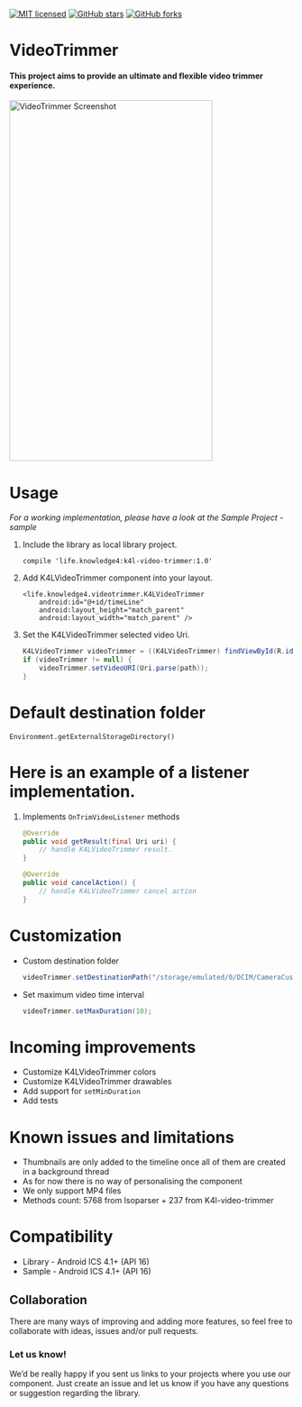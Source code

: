 [![MIT licensed](https://img.shields.io/badge/license-MIT-blue.svg)](https://raw.githubusercontent.com/hyperium/hyper/master/LICENSE)
[![GitHub stars](https://img.shields.io/github/stars/knowledge4life/k4l-video-trimmer.svg)](https://github.com/knowledge4life/k4l-video-trimmer/stargazers)
[![GitHub forks](https://img.shields.io/github/forks/knowledge4life/k4l-video-trimmer.svg)](https://github.com/knowledge4life/k4l-video-trimmer/network)

# VideoTrimmer

#### This project aims to provide an ultimate and flexible video trimmer experience.

<img src="https://raw.githubusercontent.com/knowledge4life/k4l-video-trimmer/master/screenshot/screenshot.png" alt="VideoTrimmer Screenshot" width="360" height="640" />

# Usage

*For a working implementation, please have a look at the Sample Project - sample*

1. Include the library as local library project.

    ``` compile 'life.knowledge4:k4l-video-trimmer:1.0' ```
    
2. Add K4LVideoTrimmer component into your layout.

    ```
    <life.knowledge4.videotrimmer.K4LVideoTrimmer
        android:id="@+id/timeLine"
        android:layout_height="match_parent"
        android:layout_width="match_parent" />
    ```

3. Set the K4LVideoTrimmer selected video Uri.

    ```java
    K4LVideoTrimmer videoTrimmer = ((K4LVideoTrimmer) findViewById(R.id.timeLine));
    if (videoTrimmer != null) {
        videoTrimmer.setVideoURI(Uri.parse(path));
    }
    ```

# Default destination folder
    Environment.getExternalStorageDirectory()

# Here is an example of a listener implementation.

1. Implements `OnTrimVideoListener` methods

    ```java
    @Override
    public void getResult(final Uri uri) {
        // handle K4LVideoTrimmer result.
    }

    @Override
    public void cancelAction() {
        // handle K4LVideoTrimmer cancel action
    }
    ```

# Customization

* Custom destination folder
    ```java
    videoTrimmer.setDestinationPath("/storage/emulated/0/DCIM/CameraCustom/");
    ```

* Set maximum video time interval
    ```java
    videoTrimmer.setMaxDuration(10);
    ```

# Incoming improvements

- Customize K4LVideoTrimmer colors
- Customize K4LVideoTrimmer drawables
- Add support for `setMinDuration`
- Add tests

# Known issues and limitations
- Thumbnails are only added to the timeline once all of them are created in a background thread
- As for now there is no way of personalising the component
- We only support MP4 files
- Methods count: 5768 from Isoparser + 237 from K4l-video-trimmer
    
# Compatibility
  
  * Library - Android ICS 4.1+ (API 16)
  * Sample - Android ICS 4.1+ (API 16)

## Collaboration
There are many ways of improving and adding more features, so feel free to collaborate with ideas, issues and/or pull requests.  
  
### Let us know!

We’d be really happy if you sent us links to your projects where you use our component. Just create an issue and let us know if you have any questions or suggestion regarding the library.
